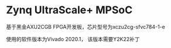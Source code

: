 # Zynq UltraScale+ MPSoC
 基于黑金AXU2CGB FPGA开发板，芯片型号为xczu2cg-sfvc784-1-e

 使用的软件版本为Vivado 2020.1， 该版本需要Y2K22补丁
